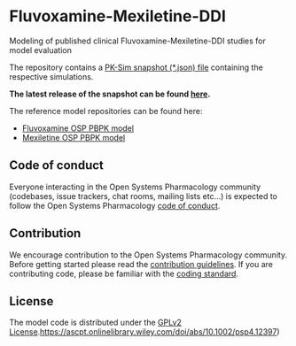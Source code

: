 # Fluvoxamine-Mexiletine-DDI

Modeling of published clinical Fluvoxamine-Mexiletine-DDI studies for model evaluation



The repository contains a [PK-Sim snapshot (*.json) file](https://docs.open-systems-pharmacology.org/working-with-pk-sim/pk-sim-documentation/importing-exporting-project-data-models#exporting-project-to-snapshot-loading-project-from-snapshot) containing the respective simulations.

**The latest release of the snapshot can be found [here](../../releases/latest).**

The reference model repositories can be found here:

- [Fluvoxamine OSP PBPK model](https://github.com/Open-Systems-Pharmacology/Fluvoxamine-Model)
- [Mexiletine OSP PBPK model](https://github.com/Open-Systems-Pharmacology/Mexiletine-Model)

## Code of conduct

Everyone interacting in the Open Systems Pharmacology community (codebases, issue trackers, chat rooms, mailing lists etc...) is expected to follow the Open Systems Pharmacology [code of conduct](https://github.com/Open-Systems-Pharmacology/Suite/blob/master/CODE_OF_CONDUCT.md#contributor-covenant-code-of-conduct).

## Contribution

We encourage contribution to the Open Systems Pharmacology community. Before getting started please read the [contribution guidelines](https://github.com/Open-Systems-Pharmacology/Suite/blob/master/CONTRIBUTING.md#ways-to-contribute). If you are contributing code, please be familiar with the [coding standard](https://github.com/Open-Systems-Pharmacology/Suite/blob/master/CODING_STANDARDS.md#visual-studio-settings).

## License

The model code is distributed under the [GPLv2 License](https://github.com/Open-Systems-Pharmacology/Suite/blob/develop/LICENSE).https://ascpt.onlinelibrary.wiley.com/doi/abs/10.1002/psp4.12397)